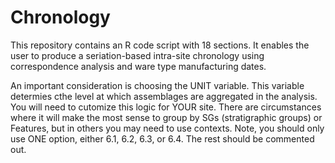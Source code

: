 # Chronology
This repository contains an R code script with 18 sections. It enables the user to produce a seriation-based intra-site chronology using correspondence analysis and ware type manufacturing dates.  


An important consideration is choosing the UNIT variable. This variable determies cthe level at which assemblages are aggregated in the analysis. You will need to cutomize this logic for YOUR site. There are circumstances where it will make the most sense to group by SGs (stratigraphic groups) or Features, but in others you may need to use contexts. Note, you should only use ONE option, either 6.1, 6.2, 6.3, or 6.4.  The rest should be commented out.
